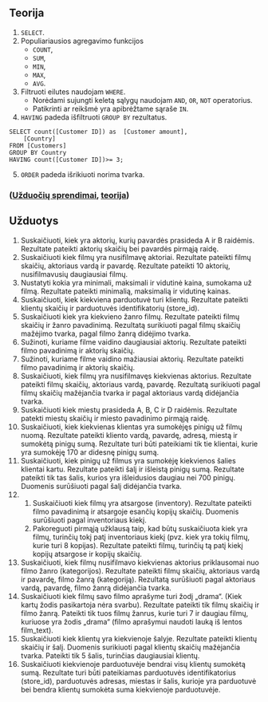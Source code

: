 ## Teorija
1. `SELECT`.
2. Populiariausios agregavimo funkcijos
    - `COUNT`,
    - `SUM`,
    - `MIN`,
    - `MAX`,
    - `AVG`.
3. Filtruoti eilutes naudojam `WHERE`.
    - Norėdami sujungti keletą sąlygų naudojam `AND`, `OR`, `NOT` operatorius.
    - Patikrinti ar reikšmė yra apibrėžtame sąraše `IN`.
4. `HAVING` padeda išfiltruoti `GROUP BY` rezultatus.
```
SELECT count([Customer ID]) as 	[Customer amount],
	[Country]
FROM [Customers]
GROUP BY Country
HAVING count([Customer ID])>= 3;

```
5. `ORDER` padeda išrikiuoti norima tvarka. 




### ([Užduočių sprendimai](task-solutions.sql), [teorija](teorija.sql))

## Užduotys

1. Suskaičiuoti, kiek yra aktorių, kurių pavardės prasideda A ir B raidėmis. Rezultate pateikti aktorių skaičių bei pavardės pirmąją raidę. 
2. Suskaičiuoti kiek filmų yra nusifilmavę aktoriai. Rezultate pateikti filmų skaičių, aktoriaus vardą ir pavardę. Rezultate pateikti 10 aktorių, nusifilmavusių daugiausiai filmų.
3. Nustatyti kokia yra minimali, maksimali ir vidutinė kaina, sumokama už filmą. Rezultate pateikti minimalią, maksimalią ir vidutinę kainas.
4. Suskaičiuoti, kiek kiekviena parduotuvė turi klientų. Rezultate pateikti klientų skaičių ir parduotuvės identifikatorių (store_id).
5. Suskaičiuoti kiek yra kiekvieno žanro filmų. Rezultate pateikti filmų skaičių ir žanro pavadinimą. Rezultatą surikiuoti pagal filmų skaičių mažėjimo tvarka, pagal filmo žanrą didėjimo tvarka.
6. Sužinoti, kuriame filme vaidino daugiausiai aktorių. Rezultate pateikti filmo pavadinimą ir aktorių skaičių.
7. Sužinoti, kuriame filme vaidino mažiausiai aktorių. Rezultate pateikti filmo pavadinimą ir aktorių skaičių.
8. Suskaičiuoti, kiek filmų yra nusifilmavęs kiekvienas aktorius. Rezultate pateikti filmų skaičių, aktoriaus vardą, pavardę. Rezultatą surikiuoti pagal filmų skaičių mažėjančia tvarka ir pagal aktoriaus vardą didėjančia tvarka.
9. Suskaičiuoti kiek miestų prasideda A, B, C ir D raidėmis. Rezultate patekti miestų skaičių ir miesto pavadinimo pirmąją raidę.
10. Suskaičiuoti, kiek kiekvienas klientas yra sumokėjęs pinigų už filmų nuomą. Rezultate pateikti kliento vardą, pavardę, adresą, miestą ir sumokėtą pinigų sumą. Rezultate turi būti pateikiami tik tie klientai, kurie yra sumokėję 170 ar didesnę pinigų sumą.
11. Suskaičiuoti, kiek pinigų už filmus yra sumokėję kiekvienos šalies klientai kartu. Rezultate pateikti šalį ir išleistą pinigų sumą. Rezultate pateikti tik tas šalis, kurios yra išleidusios daugiau nei 700 pinigų. Duomenis surūšiuoti pagal šalį didėjančia tvarka.
12. 
    1. Suskaičiuoti kiek filmų yra atsargose (inventory). Rezultate pateikti filmo pavadinimą ir atsargoje esančių kopijų skaičių. Duomenis surūšiuoti pagal inventoriaus kiekį.
    2. Pakoreguoti pirmąją užklausą taip, kad būtų suskaičiuota kiek yra filmų, turinčių tokį patį inventoriaus kiekį (pvz. kiek yra tokių filmų, kurie turi 8 kopijas). Rezultate pateikti filmų, turinčių tą patį kiekį kopijų atsargose ir kopijų skaičių.
13. Suskaičiuoti, kiek filmų nusifilmavo kiekvienas aktorius priklausomai nuo filmo žanro (kategorijos). Rezultate pateikti filmų skaičių, aktoriaus vardą ir pavardę, filmo žanrą (kategoriją). Rezultatą surūšiuoti pagal aktoriaus vardą, pavardę, filmo žanrą didėjančia tvarka.
14. Suskaičiuoti kiek filmų savo filmo aprašyme turi žodį „drama“. (Kiek kartų žodis pasikartoja nėra svarbu). Rezultate pateikti tik filmų skaičių ir filmo žanrą. Pateikti tik tuos filmų žanrus, kurie turi 7 ir daugiau filmų, kuriuose yra žodis „drama“ (filmo aprašymui naudoti lauką iš lentos film_text).
15. Suskaičiuoti kiek klientų yra kiekvienoje šalyje. Rezultate pateikti klientų skaičių ir šalį. Duomenis surikiuoti pagal klientų skaičių mažėjančia tvarka. Pateikti tik 5 šalis, turinčias daugiausiai klientų.
16. Suskaičiuoti kiekvienoje parduotuvėje bendrai visų klientų sumokėtą sumą. Rezultate turi būti pateikiamas parduotuvės identifikatorius (store_id), parduotuvės adresas, miestas ir šalis, kurioje yra parduotuvė bei bendra klientų sumokėta suma kiekvienoje parduotuvėje.